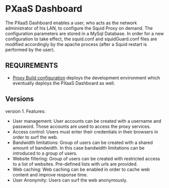 PXaaS Dashboard
============================

The PXaaS Dashboard enables a user, who acts as the network administrator of his LAN, to configure the Squid Proxy on demand. The configuration parameters are stored in a MySql Database. In order for a new configuration to take effect, the squid.conf and squidGuard.conf files are modified accordingly by the apache process (after a Squid restart is performed by the user).    


REQUIREMENTS
------------

* [Proxy Build configuration](https://github.com/T-NOVA/proxy-build) deploys the development environment which eventually deploys the PXaaS Dashboard as well.

Versions
--------

version 1. Features:

* User management: User accounts can be created with a username and password. Those accounts are used to access the proxy services.
* Access control: Users must enter their credentials in their browsers in order to surf the web.
* Bandwidth limitations: Group of users can be created with a shared amount of bandwidth. In this case bandwidth limitations can be introduced to a group of users.
* Website filtering: Group of users can be created with restricted access to a list of websites. Pre-defined lists with urls are provided.
* Web caching: Web caching can be enabled in order to cache web content and improve response time.
* User Anonymity: Users can surf the web anonymously.
